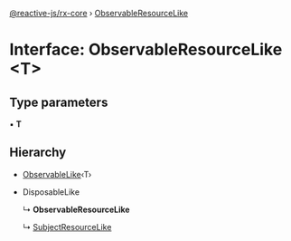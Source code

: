 [@reactive-js/rx-core](../README.md) › [ObservableResourceLike](observableresourcelike.md)

# Interface: ObservableResourceLike <**T**>

## Type parameters

▪ **T**

## Hierarchy

* [ObservableLike](observablelike.md)‹T›

* DisposableLike

  ↳ **ObservableResourceLike**

  ↳ [SubjectResourceLike](subjectresourcelike.md)
